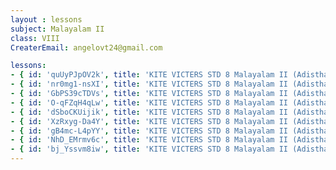 ```yaml
--- 
layout : lessons 
subject: Malayalam II 
class: VIII
CreaterEmail: angelovt24@gmail.com

lessons: 
- { id: 'quUyPJpOV2k', title: 'KITE VICTERS STD 8 Malayalam II (Adisthaana paadaavali) Class 1 (First Bell-ഫസ്റ്റ് ബെല്‍)' }
- { id: 'nr0mg1-nsXI', title: 'KITE VICTERS STD 8 Malayalam II (Adisthaana Paadaavali) Class 2 (First Bell-ഫസ്റ്റ് ബെല്‍)' }
- { id: 'GbPS39cTDVs', title: 'KITE VICTERS STD 8 Malayalam II (Adisthaana Paadaavali) Class 3 (First Bell-ഫസ്റ്റ് ബെല്‍)' }
- { id: 'O-qFZqH4qLw', title: 'KITE VICTERS STD 8 Malayalam II (Adisthaana Paadaavali) Class 4 (First Bell-ഫസ്റ്റ് ബെല്‍)' }
- { id: 'dSboCKUijik', title: 'KITE VICTERS STD 8 Malayalam II (Adisthaana Paadaavali) Class 5 (First Bell-ഫസ്റ്റ് ബെല്‍)' }
- { id: 'XzRxyg-Da4Y', title: 'KITE VICTERS STD 8 Malayalam II (Adisthaana Paadaavali) Class 6 (First Bell-ഫസ്റ്റ് ബെല്‍)' }
- { id: 'gB4mc-L4pYY', title: 'KITE VICTERS STD 8 Malayalam II (Adisthaana Paadaavali) Class 7 (First Bell-ഫസ്റ്റ് ബെല്‍)' }
- { id: 'NhD_EMrmv6c', title: 'KITE VICTERS STD 8 Malayalam II (Adisthaana Paadaavali) Class 8 (First Bell-ഫസ്റ്റ് ബെല്‍)' }
- { id: 'bj_Yssvm8iw', title: 'KITE VICTERS STD 8 Malayalam II (Adisthaana Paadaavali) Class 9 (First Bell-ഫസ്റ്റ് ബെല്‍)' }
---
```

